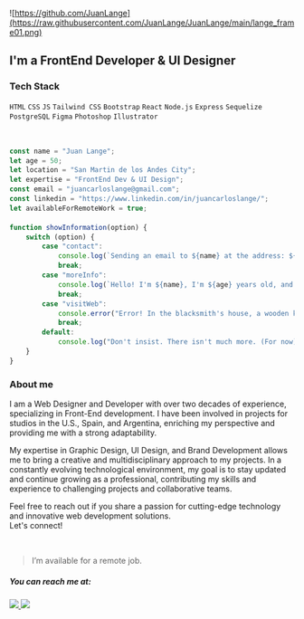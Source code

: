 ![https://github.com/JuanLange](https://raw.githubusercontent.com/JuanLange/JuanLange/main/lange_frame01.png)

## I'm a FrontEnd Developer & UI Designer


### Tech Stack
 `HTML`  `CSS`  `JS`  `Tailwind CSS`  `Bootstrap`  `React`  `Node.js`  `Express`  `Sequelize`  `PostgreSQL`  `Figma`  `Photoshop`  `Illustrator`
 
<br>

```javascript
const name = "Juan Lange";
let age = 50;
let location = "San Martin de los Andes City";
let expertise = "FrontEnd Dev & UI Design";
const email = "juancarloslange@gmail.com";
const linkedin = "https://www.linkedin.com/in/juancarloslange/";
let availableForRemoteWork = true;

function showInformation(option) {
    switch (option) {
        case "contact":
            console.log(`Sending an email to ${name} at the address: ${email}`);
            break;
        case "moreInfo":
            console.log(`Hello! I'm ${name}, I'm ${age} years old, and I'm located in ${location}. My expertise is in ${expertise}.`);
            break;
        case "visitWeb":
            console.error("Error! In the blacksmith's house, a wooden knife.");
            break;
        default:
            console.log("Don't insist. There isn't much more. (For now).");
    }
}
```

### About me

I am a Web Designer and Developer with over two decades of experience, specializing in Front-End development.
I have been involved in projects for studios in the U.S., Spain, and Argentina, enriching my perspective and providing me with a strong adaptability.

My expertise in Graphic Design, UI Design, and Brand Development allows me to bring a creative and multidisciplinary approach to my projects.
In a constantly evolving technological environment, my goal is to stay updated and continue growing as a professional, contributing my skills and experience to challenging projects and collaborative teams.

Feel free to reach out if you share a passion for cutting-edge technology and innovative web development solutions.
<br>Let's connect!

<br>

> I’m available for a remote job.

##### You can reach me at:
<p>
  <a href="https://www.linkedin.com/in/juancarloslange">
    <img src="https://img.shields.io/badge/-Juan%20Lange-034fa1?logo=Linkedin&logoColor=white&link=https://www.linkedin.com/in/juancarloslange" />
  </a>
  <a href="mailto:juancarloslanges@gmail.com">
    <img src="https://img.shields.io/badge/-juancarloslange@gmail.com-034fa1?logo=Gmail&logoColor=white&link=mailto:juancarloslange@gmail.com" />
  </a>
</p>

